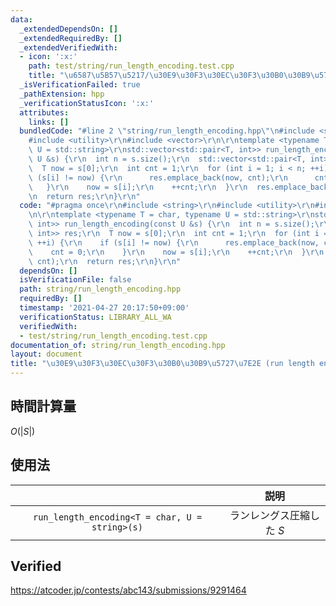 ```yaml
---
data:
  _extendedDependsOn: []
  _extendedRequiredBy: []
  _extendedVerifiedWith:
  - icon: ':x:'
    path: test/string/run_length_encoding.test.cpp
    title: "\u6587\u5B57\u5217/\u30E9\u30F3\u30EC\u30F3\u30B0\u30B9\u5727\u7E2E"
  _isVerificationFailed: true
  _pathExtension: hpp
  _verificationStatusIcon: ':x:'
  attributes:
    links: []
  bundledCode: "#line 2 \"string/run_length_encoding.hpp\"\n#include <string>\r\n\
    #include <utility>\r\n#include <vector>\r\n\r\ntemplate <typename T = char, typename\
    \ U = std::string>\r\nstd::vector<std::pair<T, int>> run_length_encoding(const\
    \ U &s) {\r\n  int n = s.size();\r\n  std::vector<std::pair<T, int>> res;\r\n\
    \  T now = s[0];\r\n  int cnt = 1;\r\n  for (int i = 1; i < n; ++i) {\r\n    if\
    \ (s[i] != now) {\r\n      res.emplace_back(now, cnt);\r\n      cnt = 0;\r\n \
    \   }\r\n    now = s[i];\r\n    ++cnt;\r\n  }\r\n  res.emplace_back(now, cnt);\r\
    \n  return res;\r\n}\r\n"
  code: "#pragma once\r\n#include <string>\r\n#include <utility>\r\n#include <vector>\r\
    \n\r\ntemplate <typename T = char, typename U = std::string>\r\nstd::vector<std::pair<T,\
    \ int>> run_length_encoding(const U &s) {\r\n  int n = s.size();\r\n  std::vector<std::pair<T,\
    \ int>> res;\r\n  T now = s[0];\r\n  int cnt = 1;\r\n  for (int i = 1; i < n;\
    \ ++i) {\r\n    if (s[i] != now) {\r\n      res.emplace_back(now, cnt);\r\n  \
    \    cnt = 0;\r\n    }\r\n    now = s[i];\r\n    ++cnt;\r\n  }\r\n  res.emplace_back(now,\
    \ cnt);\r\n  return res;\r\n}\r\n"
  dependsOn: []
  isVerificationFile: false
  path: string/run_length_encoding.hpp
  requiredBy: []
  timestamp: '2021-04-27 20:17:50+09:00'
  verificationStatus: LIBRARY_ALL_WA
  verifiedWith:
  - test/string/run_length_encoding.test.cpp
documentation_of: string/run_length_encoding.hpp
layout: document
title: "\u30E9\u30F3\u30EC\u30F3\u30B0\u30B9\u5727\u7E2E (run length encoding)"
---
```



## 時間計算量

$O(\lvert S \rvert)$


## 使用法

||説明|
|:--:|:--:|
|`run_length_encoding<T = char, U = string>(s)`|ランレングス圧縮した $S$|


## Verified

https://atcoder.jp/contests/abc143/submissions/9291464

